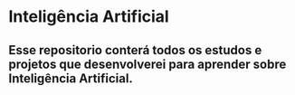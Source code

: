 # Inteligência Artificial

## Esse repositorio conterá todos os estudos e projetos que desenvolverei para aprender sobre Inteligência Artificial.